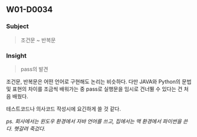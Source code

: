 <h2 id="w01-d0034">W01-D0034</h2>
<h3 id="subject">Subject</h3>
<blockquote>
<p>조건문 ~ 반복문</p>
</blockquote>
<h3 id="insight">Insight</h3>
<blockquote>
<p>pass의 발견</p>
</blockquote>
<p>조건문, 반복문은 어떤 언어로 구현해도 논리는 비슷하다.
다만 JAVA와 Python의 문법 및 표현의 차이를 조금씩 배워가는 중
pass로 실행문을 임시로 건너뛸 수 있다는 건 처음 배웠다.</p>
<p>테스트코드나 의사코드 작성시에 요긴하게 쓸 것 같다.</p>
<p><em>ps. 회사에서는 윈도우 환경에서 자바 언어를 쓰고,
    집에서는 맥 환경에서 파이썬을 쓴다.
    헷갈려 죽겄다.</em></p>